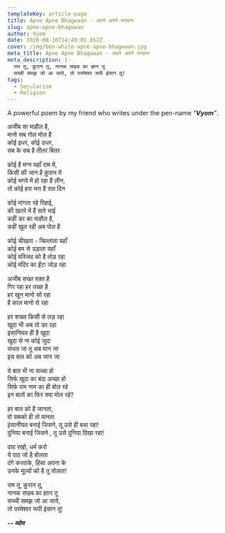 ```yaml
---
templateKey: article-page
title: Apne Apne Bhagwaan - अपने अपने भगवान
slug: apne-apne-bhagwaan
author: Vyom
date: 2020-08-16T14:49:01.852Z
cover: /img/ben-white-apne-apne-bhagwaan.jpg
meta_title: Apne Apne Bhagwaan - अपने अपने भगवान
meta_description: |-
  राम तू, क़ुरान तू, नानक साहब का ज्ञान तू 
  सच्ची समझ जो आ जाये, तो परमेश्वर रूपी इंसान तू!
tags:
  - Secularism
  - Religion
---
```

A powerful poem by my friend who writes under the pen-name *"**Vyom**"*.

अजीब सा माहौल है, \
मानो सब गोल मोल है \
कोई इधर, कोई उधर, \
सब के सब है तीतर बितर

कोई है मग्न यहाँ राम में, \
किसी की जान है क़ुरान में \
कोई भगवे में हो रहा है लीन, \
तो कोई हरा भरा है रात दिन

कोई मांगता रहे रिहाई, \
की खतरे में हैं सारे भाई \
कहीं डर का माहौल है, \
कहीं खुल रही अब पोल है

कोई चीखता - चिल्लाता यहाँ \
कोई बम से उड़ाता यहाँ \
कोई मस्जिद को है तोड़ रहा \
कोई मंदिर का ईंटा जोड़ रहा 

अजीब सख्त वक़्त है \
गिर रहा हर तख्त है \
हर खून मानो सो रहा \
है काल मानो रो रहा

हर शख्स किसी से लड़ रहा \
खुदा भी अब तो डर रहा \
इंसानियत ही है खुदा \
खुदा से ना कोई जुदा \
संभल जा तू अब मान जा \
इस बात को अब जान जा

ये बात भी ना सच्चा हो \
सिर्फ खुदा का बंदा अच्छा हो \
सिर्फ राम नाम का ही बोल रहे \
इन बातों का फिर क्या मोल रहे? 

हर बात को है जानता, \
वो सबको ही तो मानता \
इंसानीयत बनाई जिसने, तू उसे ही बचा रहा! \
दुनिया बनाई जिसने , तू उसे दुनिया दिखा रहा! 

दया रखो, धर्म करो \
ये पाठ जो है बोलता \
दंगे करवाके, हिंसा अपना के \
उनके मूल्यों को है तू तोलता! 

राम तू, क़ुरान तू, \
नानक साहब का ज्ञान तू \
सच्ची समझ जो आ जाये, \
तो परमेश्वर रूपी इंसान तू!

***\-- व्योम***
